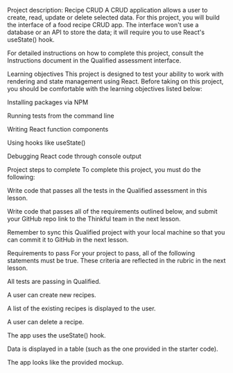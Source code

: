 Project description: Recipe CRUD
A CRUD application allows a user to create, read, update or delete selected data. For this project, you will build the interface of a food recipe CRUD app. The interface won't use a database or an API to store the data; it will require you to use React's useState() hook.

For detailed instructions on how to complete this project, consult the Instructions document in the Qualified assessment interface.

Learning objectives
This project is designed to test your ability to work with rendering and state management using React. Before taking on this project, you should be comfortable with the learning objectives listed below:

Installing packages via NPM

Running tests from the command line

Writing React function components

Using hooks like useState()

Debugging React code through console output

Project steps to complete
To complete this project, you must do the following:

Write code that passes all the tests in the Qualified assessment in this lesson.

Write code that passes all of the requirements outlined below, and submit your GitHub repo link to the Thinkful team in the next lesson.

Remember to sync this Qualified project with your local machine so that you can commit it to GitHub in the next lesson.

Requirements to pass
For your project to pass, all of the following statements must be true. These criteria are reflected in the rubric in the next lesson.

All tests are passing in Qualified.

A user can create new recipes.

A list of the existing recipes is displayed to the user.

A user can delete a recipe.

The app uses the useState() hook.

Data is displayed in a table (such as the one provided in the starter code).

The app looks like the provided mockup.
